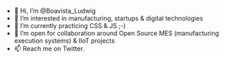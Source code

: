 - 👋 Hi, I’m @Boavista_Ludwig
- 👀 I’m interested in manufacturing, startups & digital technologies
- 🌱 I’m currently practicing CSS & JS ;-)
- 💞️ I’m open for collaboration around Open Source MES (manufacturing execution systems) & IIoT projects
- 📫 Reach me on Twitter.

<!---
BoavistaLudwig/BoavistaLudwig is a ✨ special ✨ repository because its `README.md` (this file) appears on your GitHub profile.
You can click the Preview link to take a look at your changes.
--->

